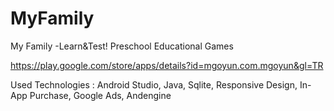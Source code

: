 # MyFamily
My Family -Learn&amp;Test! Preschool Educational Games

https://play.google.com/store/apps/details?id=mgoyun.com.mgoyun&gl=TR

Used Technologies : Android Studio, Java,
Sqlite, Responsive Design, In-App Purchase, Google Ads, Andengine


